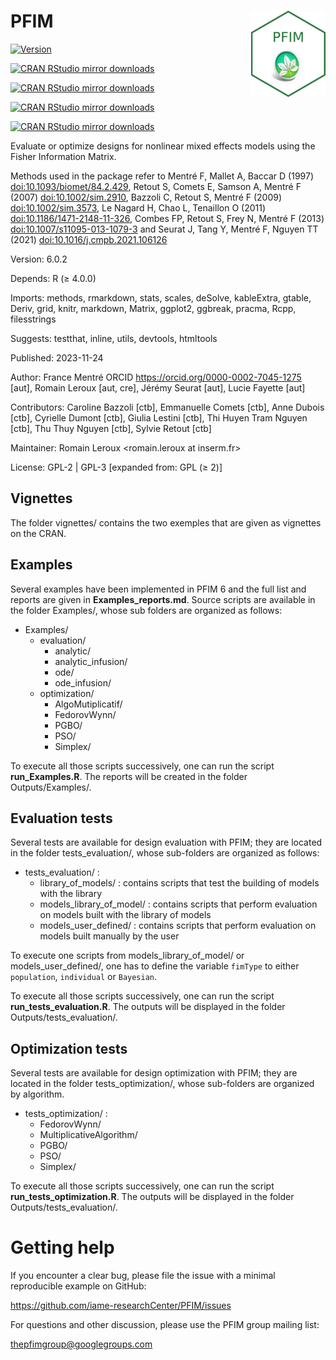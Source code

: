 
# PFIM <a href="http://www.pfim.biostat.fr/"><img src="hex-PFIM.png" align="right" height="138" alt="PFIM website" /></a>

[![Version](https://img.shields.io/badge/Version-6.0.2-green.svg)](https://github.com/yourusername/yourrepository)

[![CRAN RStudio mirror downloads](https://cranlogs.r-pkg.org/badges/grand-total/PFIM?color=blue)]([https://r-pkg.org/pkg/PFIM](https://cran.r-project.org/package=PFIM))

[![CRAN RStudio mirror downloads](https://cranlogs.r-pkg.org/badges/last-month/PFIM?color=orange)]([https://r-pkg.org/pkg/PFIM](https://cran.r-project.org/package=PFIM))

[![CRAN RStudio mirror downloads](https://cranlogs.r-pkg.org/badges/last-week/PFIM?color=ff8c69)]([https://r-pkg.org/pkg/PFIM](https://cran.r-project.org/package=PFIM))

[![CRAN RStudio mirror downloads](https://cranlogs.r-pkg.org/badges/last-day/PFIM?color=ff8c69)]([https://r-pkg.org/pkg/PFIM](https://cran.r-project.org/package=PFIM))


Evaluate or optimize designs for nonlinear mixed effects models using
the Fisher Information Matrix.

Methods used in the package refer to Mentré F, Mallet A, Baccar D (1997)
<doi:10.1093/biomet/84.2.429>, Retout S, Comets E, Samson A, Mentré F
(2007) <doi:10.1002/sim.2910>, Bazzoli C, Retout S, Mentré F (2009)
<doi:10.1002/sim.3573>, Le Nagard H, Chao L, Tenaillon O (2011)
<doi:10.1186/1471-2148-11-326>, Combes FP, Retout S, Frey N, Mentré F
(2013) <doi:10.1007/s11095-013-1079-3> and Seurat J, Tang Y, Mentré F,
Nguyen TT (2021) <doi:10.1016/j.cmpb.2021.106126>

Version: 6.0.2

Depends: R (≥ 4.0.0)

Imports: methods, rmarkdown, stats, scales, deSolve, kableExtra, gtable,
Deriv, grid, knitr, markdown, Matrix, ggplot2, ggbreak, pracma, Rcpp,
filesstrings

Suggests: testthat, inline, utils, devtools, htmltools

Published: 2023-11-24

Author: France Mentré ORCID <https://orcid.org/0000-0002-7045-1275>
\[aut\], Romain Leroux \[aut, cre\], Jérémy Seurat \[aut\], Lucie
Fayette \[aut\]

Contributors: Caroline Bazzoli \[ctb\], Emmanuelle Comets \[ctb\], Anne
Dubois \[ctb\], Cyrielle Dumont \[ctb\], Giulia Lestini \[ctb\], Thi
Huyen Tram Nguyen \[ctb\], Thu Thuy Nguyen \[ctb\], Sylvie Retout
\[ctb\]

Maintainer: Romain Leroux \<romain.leroux at inserm.fr\>

License: GPL-2 \| GPL-3 \[expanded from: GPL (≥ 2)\]

## Vignettes

The folder vignettes/ contains the two exemples that are given as
vignettes on the CRAN.

## Examples

Several examples have been implemented in PFIM 6 and the full list and
reports are given in **Examples_reports.md**. Source scripts are
available in the folder Examples/, whose sub folders are organized as
follows:

- Examples/
  - evaluation/
    - analytic/
    - analytic_infusion/
    - ode/
    - ode_infusion/
  - optimization/
    - AlgoMutiplicatif/
    - FedorovWynn/
    - PGBO/
    - PSO/
    - Simplex/

To execute all those scripts successively, one can run the script
**run_Examples.R**. The reports will be created in the folder
Outputs/Examples/.

## Evaluation tests

Several tests are available for design evaluation with PFIM; they are
located in the folder tests_evaluation/, whose sub-folders are organized
as follows:

- tests_evaluation/ :
  - library_of_models/ : contains scripts that test the building of
    models with the library
  - models_library_of_model/ : contains scripts that perform evaluation
    on models built with the library of models
  - models_user_defined/ : contains scripts that perform evaluation on
    models built manually by the user

To execute one scripts from models_library_of_model/ or
models_user_defined/, one has to define the variable `fimType` to either
`population`, `individual` or `Bayesian`.

To execute all those scripts successively, one can run the script
**run_tests_evaluation.R**. The outputs will be displayed in the folder
Outputs/tests_evaluation/.

## Optimization tests

Several tests are available for design optimization with PFIM; they are
located in the folder tests_optimization/, whose sub-folders are
organized by algorithm.

- tests_optimization/ :
  - FedorovWynn/
  - MultiplicativeAlgorithm/
  - PGBO/
  - PSO/
  - Simplex/

To execute all those scripts successively, one can run the script
**run_tests_optimization.R**. The outputs will be displayed in the
folder Outputs/tests_evaluation/.

# Getting help

If you encounter a clear bug, please file the issue with a minimal
reproducible example on GitHub:

<https://github.com/iame-researchCenter/PFIM/issues>

For questions and other discussion, please use the PFIM group mailing
list:

<thepfimgroup@googlegroups.com>
